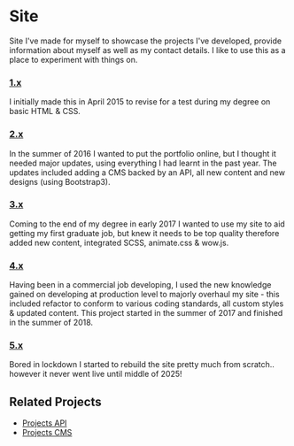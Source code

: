 # Site

Site I've made for myself to showcase the projects I've developed, provide information about myself as well as my contact details. I like to use this as a place to experiment with things on.

### [1.x](https://github.com/jahidulpabelislam/personal-site/tree/releases/tag/v1)

I initially made this in April 2015 to revise for a test during my degree on basic HTML &amp; CSS.

### [2.x](https://github.com/jahidulpabelislam/personal-site/tree/releases/tag/v2)

In the summer of 2016 I wanted to put the portfolio online, but I thought it needed major updates, using everything I had learnt in the past year. The updates included adding a CMS backed by an API, all new content and new designs (using Bootstrap3).

### [3.x](https://github.com/jahidulpabelislam/personal-site/tree/releases/tag/v3)

Coming to the end of my degree in early 2017 I wanted to use my site to aid getting my first graduate job, but knew it needs to be top quality therefore added new content, integrated SCSS, animate.css &amp; wow.js.

### [4.x](https://github.com/jahidulpabelislam/personal-site/tree/releases/tag/v4)

Having been in a commercial job developing, I used the new knowledge gained on developing at production level to majorly overhaul my site - this included refactor to conform to various coding standards, all custom styles & updated content. This project started in the summer of 2017 and finished in the summer of 2018.

### [5.x](https://github.com/jahidulpabelislam/personal-site/releases/tag/v5.0.0)

Bored in lockdown I started to rebuild the site pretty much from scratch.. however it never went live until middle of 2025!

## Related Projects

- [Projects API](https://github.com/jahidulpabelislam/portfolio-api)
- [Projects CMS](https://github.com/jahidulpabelislam/portfolio-cms)
